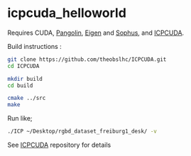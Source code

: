 # icpcuda_helloworld

Requires CUDA, [Pangolin](https://github.com/stevenlovegrove/Pangolin), [Eigen](https://github.com/stevenlovegrove/eigen) and [Sophus](https://github.com/stevenlovegrove/Sophus), and [ICPCUDA](https://github.com/theobslhc/ICPCUDA).

Build instructions :

```bash
git clone https://github.com/theobslhc/ICPCUDA.git
cd ICPCUDA

mkdir build
cd build

cmake ../src
make
```

Run like;

```bash
./ICP ~/Desktop/rgbd_dataset_freiburg1_desk/ -v
```
See [ICPCUDA](https://github.com/theobslhc/ICPCUDA) repository for details
